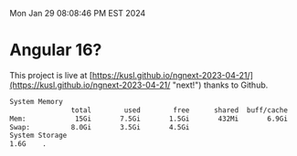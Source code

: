 Mon Jan 29 08:08:46 PM EST 2024

# Angular 16?


This project is live at [https://kusl.github.io/ngnext-2023-04-21/](https://kusl.github.io/ngnext-2023-04-21/ "next!") thanks to Github.

```bash
System Memory
               total        used        free      shared  buff/cache   available
Mem:            15Gi       7.5Gi       1.5Gi       432Mi       6.9Gi       7.7Gi
Swap:          8.0Gi       3.5Gi       4.5Gi
System Storage
1.6G	.
